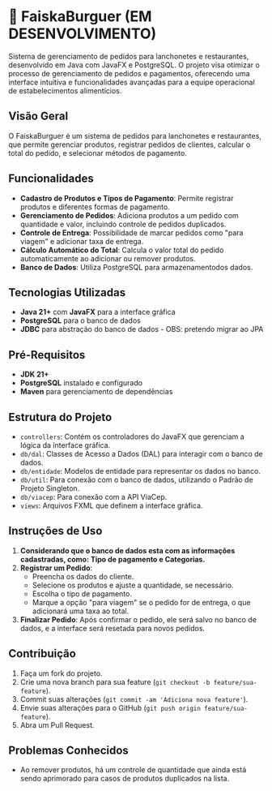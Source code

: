 # 🍔 FaiskaBurguer (EM DESENVOLVIMENTO)

Sistema de gerenciamento de pedidos para lanchonetes e restaurantes, desenvolvido em Java com JavaFX e PostgreSQL. O projeto visa otimizar o processo de gerenciamento de pedidos e pagamentos, oferecendo uma interface intuitiva e funcionalidades avançadas para a equipe operacional de estabelecimentos alimentícios.

## Visão Geral

O FaiskaBurguer é um sistema de pedidos para lanchonetes e restaurantes, que permite gerenciar produtos, registrar pedidos de clientes, calcular o total do pedido, e selecionar métodos de pagamento.

## Funcionalidades

- **Cadastro de Produtos e Tipos de Pagamento**: Permite registrar produtos e diferentes formas de pagamento.
- **Gerenciamento de Pedidos**: Adiciona produtos a um pedido com quantidade e valor, incluindo controle de pedidos duplicados.
- **Controle de Entrega**: Possibilidade de marcar pedidos como "para viagem" e adicionar taxa de entrega.
- **Cálculo Automático do Total**: Calcula o valor total do pedido automaticamente ao adicionar ou remover produtos.
- **Banco de Dados**: Utiliza PostgreSQL para armazenamentodos dados.
  
## Tecnologias Utilizadas

- **Java 21+** com **JavaFX** para a interface gráfica
- **PostgreSQL** para o banco de dados
- **JDBC** para abstração do banco de dados - OBS: pretendo migrar ao JPA

## Pré-Requisitos

- **JDK 21+**
- **PostgreSQL** instalado e configurado
- **Maven** para gerenciamento de dependências

## Estrutura do Projeto

- `controllers`: Contém os controladores do JavaFX que gerenciam a lógica da interface gráfica.
- `db/dal`: Classes de Acesso a Dados (DAL) para interagir com o banco de dados.
- `db/entidade`: Modelos de entidade para representar os dados no banco.
- `db/util`: Para conexão com o banco de dados, utilizando o Padrão de Projeto Singleton.
- `db/viacep`: Para conexão com a API ViaCep.
- `views`: Arquivos FXML que definem a interface gráfica.

## Instruções de Uso

1. **Considerando que o banco de dados esta com as informações cadastradas, como: Tipo de pagamento e Categorias.**
2. **Registrar um Pedido**:
   - Preencha os dados do cliente.
   - Selecione os produtos e ajuste a quantidade, se necessário.
   - Escolha o tipo de pagamento.
   - Marque a opção "para viagem" se o pedido for de entrega, o que adicionará uma taxa ao total.
3. **Finalizar Pedido**: Após confirmar o pedido, ele será salvo no banco de dados, e a interface será resetada para novos pedidos.

## Contribuição

1. Faça um fork do projeto.
2. Crie uma nova branch para sua feature (`git checkout -b feature/sua-feature`).
3. Commit suas alterações (`git commit -am 'Adiciona nova feature'`).
4. Envie suas alterações para o GitHub (`git push origin feature/sua-feature`).
5. Abra um Pull Request.

## Problemas Conhecidos

- Ao remover produtos, há um controle de quantidade que ainda está sendo aprimorado para casos de produtos duplicados na lista.
